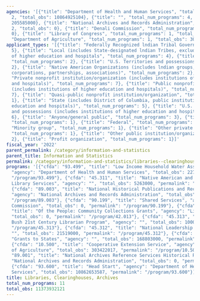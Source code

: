 ```yaml
---
agencies: '[{"title": "Department of Health and Human Services", "total_num_programs":
  2, "total_obs": 10864925104}, {"title": "", "total_num_programs": 4, "total_obs":
  205585000}, {"title": "National Archives and Records Administration", "total_num_programs":
  2, "total_obs": 0}, {"title": "Denali Commission", "total_num_programs": 1, "total_obs":
  0}, {"title": "Library of Congress", "total_num_programs": 1, "total_obs": 0}, {"title":
  "Department of Agriculture", "total_num_programs": 1, "total_obs": 303422017}]'
applicant_types: '[{"title": "Federally Recognized lndian Tribal Governments", "total_num_programs":
  5}, {"title": "Local (includes State-designated lndian Tribes, excludes institutions
  of higher education and hospitals", "total_num_programs": 4}, {"title": "State",
  "total_num_programs": 2}, {"title": "U.S. Territories and possessions", "total_num_programs":
  2}, {"title": "Native American Organizations (includes lndian groups, cooperatives,
  corporations, partnerships, associations)", "total_num_programs": 2}, {"title":
  "Private nonprofit institution/organization (includes institutions of higher education
  and hospitals)", "total_num_programs": 7}, {"title": "Public nonprofit institution/organization
  (includes institutions of higher education and hospitals)", "total_num_programs":
  7}, {"title": "Quasi-public nonprofit institution/organization", "total_num_programs":
  1}, {"title": "State (includes District of Columbia, public institutions of higher
  education and hospitals)", "total_num_programs": 5}, {"title": "U.S. Territories
  and possessions (includes institutions of higher education and hospitals)", "total_num_programs":
  6}, {"title": "Anyone/general public", "total_num_programs": 3}, {"title": "Individual/Family",
  "total_num_programs": 1}, {"title": "Federal", "total_num_programs": 1}, {"title":
  "Minority group", "total_num_programs": 1}, {"title": "Other private institutions/organizations",
  "total_num_programs": 1}, {"title": "Other public institution/organization", "total_num_programs":
  2}, {"title": "Profit organization", "total_num_programs": 1}]'
fiscal_year: '2022'
parent_permalink: /category/information-and-statistics
parent_title: Information and Statistics
permalink: /category/information-and-statistics/libraries--clearinghouses--archives
programs: '[{"cfda": "93.499", "title": "Low Income Household Water Assistance Program",
  "agency": "Department of Health and Human Services", "total_obs": 2271517, "permalink":
  "/program/93.499"}, {"cfda": "45.311", "title": "Native American and Native Hawaiian
  Library Services", "agency": "", "total_obs": 5263000, "permalink": "/program/45.311"},
  {"cfda": "89.003", "title": "National Historical Publications and Records Grants",
  "agency": "National Archives and Records Administration", "total_obs": 0, "permalink":
  "/program/89.003"}, {"cfda": "90.199", "title": "Shared Services", "agency": "Denali
  Commission", "total_obs": 0, "permalink": "/program/90.199"}, {"cfda": "42.013",
  "title": "Of the People: Community Collections Grants", "agency": "Library of Congress",
  "total_obs": 0, "permalink": "/program/42.013"}, {"cfda": "45.313", "title": "Laura
  Bush 21st Century Librarian Program", "agency": "", "total_obs": 10000000, "permalink":
  "/program/45.313"}, {"cfda": "45.312", "title": "National Leadership Grants", "agency":
  "", "total_obs": 21519000, "permalink": "/program/45.312"}, {"cfda": "45.310", "title":
  "Grants to States", "agency": "", "total_obs": 168803000, "permalink": "/program/45.310"},
  {"cfda": "10.500", "title": "Cooperative Extension Service", "agency": "Department
  of Agriculture", "total_obs": 303422017, "permalink": "/program/10.500"}, {"cfda":
  "89.001", "title": "National Archives Reference Services Historical Research", "agency":
  "National Archives and Records Administration", "total_obs": 0, "permalink": "/program/89.001"},
  {"cfda": "93.600", "title": "Head Start", "agency": "Department of Health and Human
  Services", "total_obs": 10862653587, "permalink": "/program/93.600"}]'
title: Libraries, Clearinghouses, Archives
total_num_programs: 11
total_obs: 11373932121
---
```

